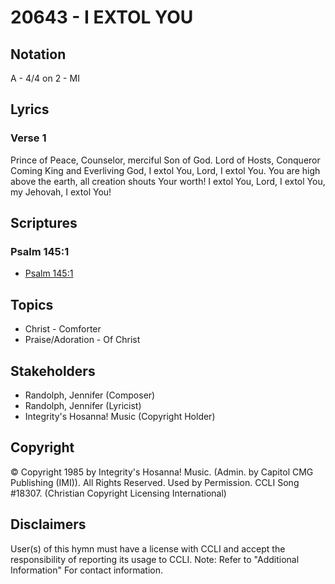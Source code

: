 # 20643 - I EXTOL YOU

## Notation

A - 4/4 on 2 - MI

## Lyrics

### Verse 1

Prince of Peace, Counselor, merciful Son of God. Lord of Hosts, Conqueror Coming King and Everliving God, I extol You, Lord, I extol You. You are high above the earth, all creation shouts Your worth! I extol You, Lord, I extol You, my Jehovah, I extol You!


## Scriptures

### Psalm 145:1

- [Psalm 145:1](https://www.biblegateway.com/passage/?search=Psalm%20145%3A1)


## Topics

- Christ - Comforter
- Praise/Adoration - Of Christ

## Stakeholders

- Randolph, Jennifer (Composer)
- Randolph, Jennifer (Lyricist)
- Integrity's Hosanna! Music (Copyright Holder)

## Copyright

© Copyright 1985 by Integrity's Hosanna! Music. (Admin. by Capitol CMG Publishing (IMI)). All Rights Reserved. Used by Permission. CCLI Song #18307.
(Christian Copyright Licensing International)

## Disclaimers

User(s) of this hymn must have a license with CCLI and accept the responsibility of reporting its usage to CCLI.
Note: Refer to "Additional Information" For contact information.

